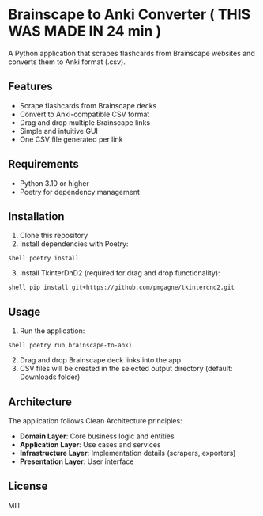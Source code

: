 # Brainscape to Anki Converter ( THIS WAS MADE IN 24 min ) 

A Python application that scrapes flashcards from Brainscape websites and converts them to Anki format (.csv).

## Features

- Scrape flashcards from Brainscape decks
- Convert to Anki-compatible CSV format
- Drag and drop multiple Brainscape links
- Simple and intuitive GUI
- One CSV file generated per link

## Requirements

- Python 3.10 or higher
- Poetry for dependency management

## Installation

1. Clone this repository
2. Install dependencies with Poetry:

`shell
poetry install
`

3. Install TkinterDnD2 (required for drag and drop functionality):

`shell
pip install git+https://github.com/pmgagne/tkinterdnd2.git
`

## Usage

1. Run the application:

`shell
poetry run brainscape-to-anki
`

2. Drag and drop Brainscape deck links into the app
3. CSV files will be created in the selected output directory (default: Downloads folder)

## Architecture

The application follows Clean Architecture principles:

- **Domain Layer**: Core business logic and entities
- **Application Layer**: Use cases and services
- **Infrastructure Layer**: Implementation details (scrapers, exporters)
- **Presentation Layer**: User interface

## License

MIT
